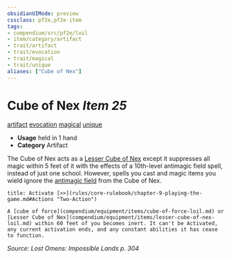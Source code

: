 ```yaml
---
obsidianUIMode: preview
cssclass: pf2e,pf2e-item
tags:
- compendium/src/pf2e/loil
- item/category/artifact
- trait/artifact
- trait/evocation
- trait/magical
- trait/unique
aliases: ["Cube of Nex"]
---
```

# Cube of Nex *Item 25*  
[artifact](rules/traits/artifact-gmg.md "Artifact Item Trait")  [evocation](rules/traits/evocation.md "Evocation School Trait")  [magical](rules/traits/magical.md "Magical Item Trait")  [unique](rules/traits/unique.md "Unique Rarity Trait")  

- **Usage** held in 1 hand
- **Category** Artifact

The Cube of Nex acts as a [Lesser Cube of Nex](compendium/equipment/items/lesser-cube-of-nex-loil.md) except it suppresses all magic within 5 feet of it with the effects of a 10th-level antimagic field spell, instead of just one school. However, spells you cast and magic items you wield ignore the [antimagic field](compendium/spells/antimagic-field.md) from the Cube of Nex.

```ad-embed-ability
title: Activate [>>](rules/core-rulebook/chapter-9-playing-the-game.md#Actions "Two-Action")

A [cube of force](compendium/equipment/items/cube-of-force-loil.md) or [Lesser Cube of Nex](compendium/equipment/items/lesser-cube-of-nex-loil.md) within 60 feet of you becomes inert. It can't be Activated, any current activation ends, and any constant abilities it has cease to function.
```

*Source: Lost Omens: Impossible Lands p. 304*